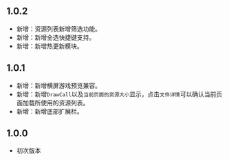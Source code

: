 ## 1.0.2
- 新增：资源列表新增筛选功能。
- 新增：新增全选快捷键支持。
- 新增：新增热更新模块。

## 1.0.1
- 新增：新增横屏游戏预览兼容。
- 新增：新增`DrawCall`以及`当前页面的资源大小`显示，点击`文件详情`可以确认当前页面加载所使用的资源列表。
- 新增：新增底部扩展栏。

## 1.0.0
- 初次版本